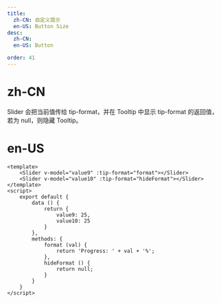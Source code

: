 ```yaml
---
title:
  zh-CN: 自定义提示
  en-US: Button Size
desc:
  zh-CN:
  en-US: Button

order: 41
---
```


# zh-CN
Slider 会把当前值传给 tip-format，并在 Tooltip 中显示 tip-format 的返回值，若为 null，则隐藏 Tooltip。

# en-US



```vue
<template>
    <Slider v-model="value9" :tip-format="format"></Slider>
    <Slider v-model="value10" :tip-format="hideFormat"></Slider>
</template>
<script>
    export default {
        data () {
            return {
                value9: 25,
                value10: 25
            }
        },
        methods: {
            format (val) {
                return 'Progress: ' + val + '%';
            },
            hideFormat () {
                return null;
            }
        }
    }
</script>

```
